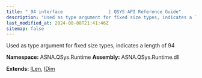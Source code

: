 ```yaml
---
title: "_94 interface                 | QSYS API Reference Guide"
description: "Used as type argument for fixed size types, indicates a length of 94  "
last_modified_at: 2024-08-08T21:41:46Z
sitemap: false
---
```


Used as type argument for fixed size types, indicates a length of 94 

**Namespace:** ASNA.QSys.Runtime
**Assembly:** ASNA.QSys.Runtime.dll

**Extends:** [ILen](/reference/runtime/qsys-runtime/i-len.html), [IDim](/reference/runtime/qsys-runtime/i-dim.html)
<br>
<br>
